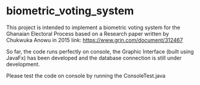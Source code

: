 # biometric_voting_system
This project is intended to implement a biometric voting system for the Ghanaian Electoral Process based on a Research paper written by Chukwuka Anowu in 2015
link: https://www.grin.com/document/312467

So far, the code runs perfectly on console, the Graphic Interface (built using JavaFx) has been developed and the database connection is still under development. 

Please test the code on console by running the ConsoleTest.java
